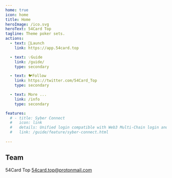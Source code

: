```yaml
---
home: true
icon: home
title: Home
heroImage: /ico.svg
heroText: 54Card Top
tagline: Theme poker sets.
actions:
  - text: 🚀Launch
    link: https://app.54card.top

  - text: 💡Guide
    link: /guide/
    type: secondary

  - text: 🐦Follow
    link: https://twitter.com/54Card_Top
    type: secondary 

  - text: More ...
    link: /info
    type: secondary 

features:
  # - title: Syber Connect
  #   icon: link
  #   details: Unified login compatible with Web3 Multi-Chain login and web2 OpenID login. 
  #   link: /guide/feature/syber-connect.html
 
---  
```


## Team
54Card Top <54card.top@protonmail.com>